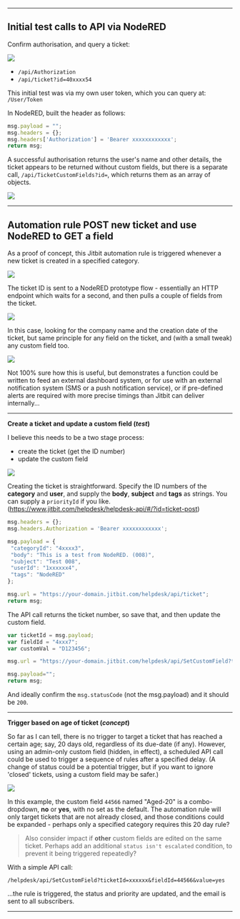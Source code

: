 -----

## Initial test calls to API via NodeRED

Confirm authorisation, and query a ticket:

![](https://github.com/jonathancraddock/Jitbit-Custom/blob/7eca828954c4e2addc8cb96253adc04a6df38a25/screencap/nodered-api-test-01.png)

* `/api/Authorization`  
* `/api/ticket?id=40xxxx54`

This initial test was via my own user token, which you can query at: `/User/Token`

In NodeRED, built the header as follows:

```javascript
msg.payload = "";
msg.headers = {};
msg.headers['Authorization'] = 'Bearer xxxxxxxxxxxx';
return msg;
```

A successful authorisation returns the user's name and other details, the ticket appears to be returned without custom fields, but there is a separate call, `/api/TicketCustomFields?id=`, which returns them as an array of objects.

![](https://github.com/jonathancraddock/Jitbit-Custom/blob/ca13ec309df3c8d2f582e683624f49db950e0e69/screencap/api-custom-fields.png)

-----

## Automation rule POST new ticket and use NodeRED to GET a field

As a proof of concept, this Jitbit automation rule is triggered whenever a new ticket is created in a specified category.

![](https://github.com/jonathancraddock/Jitbit-Custom/blob/0f25a6b41ff5d54b5500f57219339b02717322de/screencap/jitbit-new-ticket-post.png)

The ticket ID is sent to a NodeRED prototype flow - essentially an HTTP endpoint which waits for a second, and then pulls a couple of fields from the ticket.

![](https://github.com/jonathancraddock/Jitbit-Custom/blob/0f25a6b41ff5d54b5500f57219339b02717322de/screencap/nodered-query-new-ticket.png)

In this case, looking for the company name and the creation date of the ticket, but same principle for any field on the ticket, and (with a small tweak) any custom field too.

![](https://github.com/jonathancraddock/Jitbit-Custom/blob/0f25a6b41ff5d54b5500f57219339b02717322de/screencap/nodered-new-ticket-debug.png)

Not 100% sure how this is useful, but demonstrates a function could be written to feed an external dashboard system, or for use with an external notification system (SMS or a push notification service), or if pre-defined alerts are required with more precise timings than Jitbit can deliver internally...

-----

**Create a ticket and update a custom field (*test*)**

I believe this needs to be a two stage process:

* create the ticket (get the ID number)
* update the custom field

![](https://github.com/jonathancraddock/Jitbit-Custom/blob/56f561db7395a6ab424269b4fecfdf5fb1d1b479/screencap/new-ticket-custom-field.png)

Creating the ticket is straightforward. Specify the ID numbers of the **category** and **user**, and supply the **body**, **subject** and **tags** as strings. You can supply a `priorityId` if you like. (https://www.jitbit.com/helpdesk/helpdesk-api/#/?id=ticket-post)

```javascript
msg.headers = {};
msg.headers.Authorization = 'Bearer xxxxxxxxxxxx';

msg.payload = {
 "categoryId": "4xxxx3",
 "body": "This is a test from NodeRED. (008)",
 "subject": "Test 008",
 "userId": "1xxxxxx4",
 "tags": "NodeRED"
};

msg.url = "https://your-domain.jitbit.com/helpdesk/api/ticket";
return msg;
```

The API call returns the ticket number, so save that, and then update the custom field.

```javascript
var ticketId = msg.payload;
var fieldId = "4xxx7";
var customVal = "D123456";

msg.url = "https://your-domain.jitbit.com/helpdesk/api/SetCustomField?ticketId="+ticketId+"&fieldId="+fieldId+"&value="+customVal;

msg.payload="";
return msg;
```

And ideally confirm the `msg.statusCode` (not the msg.payload) and it should be `200`.

-----

**Trigger based on age of ticket (*concept*)**

So far as I can tell, there is no trigger to target a ticket that has reached a certain age; say, 20 days old, regardless of its due-date (if any). However, using an admin-only custom field (hidden, in effect), a scheduled API call could be used to trigger a sequence of rules after a specified delay. (A change of status could be a potential trigger, but if you want to ignore 'closed' tickets, using a custom field may be safer.)

![](https://github.com/jonathancraddock/Jitbit-Custom/blob/b5b00941ab4962a00577b67e3dcad4f5b169a815/screencap/trigger-custom-edit.png)

In this example, the custom field `44566` named "Aged-20" is a combo-dropdown, **no** or **yes**, with no set as the default. The automation rule will only target tickets that are not already closed, and those conditions could be expanded - perhaps only a specified category requires this 20 day rule?

> Also consider impact if **other** custom fields are edited on the same ticket. Perhaps add an additional `status isn't escalated` condition, to prevent it being triggered repeatedly?

With a simple API call:

```text
/helpdesk/api/SetCustomField?ticketId=xxxxxx&fieldId=44566&value=yes
```

...the rule is triggered, the status and priority are updated, and the email is sent to all subscribers.

-----
